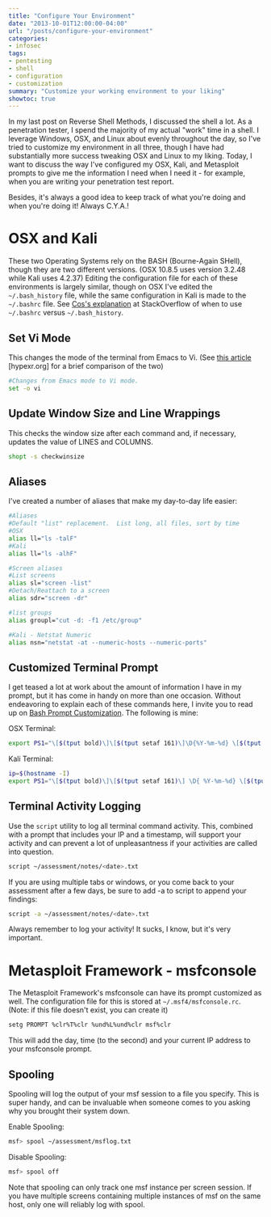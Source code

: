 ```yaml
---
title: "Configure Your Environment"
date: "2013-10-01T12:00:00-04:00"
url: "/posts/configure-your-environment"
categories: 
- infosec
tags:
- pentesting
- shell
- configuration
- customization
summary: "Customize your working environment to your liking"
showtoc: true
---
```


In my last post on Reverse Shell Methods, I discussed the shell a lot.  As a
penetration tester, I spend the majority of my actual "work" time in a shell.  I
leverage Windows, OSX, and Linux about evenly throughout the day, so I've tried
to customize my environment in all three, though I have had substantially more
success tweaking OSX and Linux to my liking.  Today, I want to discuss the way
I've configured my OSX, Kali, and Metasploit  prompts to give me the information
I need when I need it - for example, when you are writing your penetration test
report.

Besides, it's always a good idea to keep track of what you're doing and when
you're doing it!  Always C.Y.A.!

# OSX and Kali

These two Operating Systems rely on the BASH (Bourne-Again SHell), though they
are two different versions.  (OSX 10.8.5 uses version 3.2.48 while Kali uses
4.2.37)  Editing the configuration file for each of these environments is
largely similar, though on OSX I've edited the `~/.bash_history` file, while the
same configuration in Kali is made to the `~/.bashrc` file.  See [Cos's
explanation][StackOverflow] at StackOverflow of when to use `~/.bashrc` versus
`~/.bash_history`.

## Set Vi Mode

This changes the mode of the terminal from Emacs to Vi.  (See [this
article][hypexr] [hypexr.org] for a brief comparison of the two)

```bash
#Changes from Emacs mode to Vi mode.
set -o vi
```

## Update Window Size and Line Wrappings

This checks the window size after each command and, if necessary, updates the
value of LINES and COLUMNS.

```bash
shopt -s checkwinsize
```

## Aliases

I've created a number of aliases that make my day-to-day life easier:

```bash
#Aliases
#Default "list" replacement.  List long, all files, sort by time
#OSX
alias ll="ls -talF"
#Kali
alias ll="ls -alhF"

#Screen aliases
#List screens
alias sl="screen -list"
#Detach/Reattach to a screen
alias sdr="screen -dr"

#list groups
alias groupl="cut -d: -f1 /etc/group"

#Kali - Netstat Numeric
alias nsn="netstat -at --numeric-hosts --numeric-ports"
```

## Customized Terminal Prompt

I get teased a lot at work about the amount of information I have in my prompt,
but it has come in handy on more than one occasion.  Without endeavoring to
explain each of these commands here, I invite you to read up on [Bash Prompt
Customization][GoogleBash].  The following is mine:

OSX Terminal:

```bash
export PS1="\[$(tput bold)\]\[$(tput setaf 161)\]\D{%Y-%m-%d} \[$(tput setaf 126)\] \t \[$(tput setaf 103)\] \! \[$(tput setaf 60)\] \u@\h \[$(tput setaf 250)\]\n \w \$ \[$(tput sgr0)\]"
```

Kali Terminal:

```bash
ip=$(hostname -I)
export PS1="\[$(tput bold)\]\[$(tput setaf 161)\] \D{ %Y-%m-%d} \[$(tput setaf 126)\] \t \[$(tput setaf 103)\] \! \[$(tput setaf 60)\] \u@$ip \[$(tput setaf 250)\]\n \w \$ \[$(tput sgr0)\]"
```

## Terminal Activity Logging

Use the `script` utility to log all terminal command activity.  This, combined
with a prompt that includes your IP and a timestamp, will support your activity
and can prevent a lot of unpleasantness if your activities are called into
question.

```bash
script ~/assessment/notes/<date>.txt
```

If you are using multiple tabs or windows, or you come back to your assessment
after a few days, be sure to add -a to script to append your findings:

```bash
script -a ~/assessment/notes/<date>.txt
```

Always remember to log your activity!  It sucks, I know, but it's very
important.

# Metasploit Framework - msfconsole

The Metasploit Framework's msfconsole can have its prompt customized as well.
The configuration file for this is stored at `~/.msf4/msfconsole.rc`.  (Note: if
this file doesn't exist, you can create it)

```bash
setg PROMPT %clr%T%clr %und%L%und%clr msf%clr
```

This will add the day, time (to the second) and your current IP address to your
msfconsole prompt.

## Spooling

Spooling will log the output of your msf session to a file you specify.  This is
super handy, and can be invaluable when someone comes to you asking why you
brought their system down.

Enable Spooling:

```bash
msf> spool ~/assessment/msflog.txt
```

Disable Spooling:

```bash
msf> spool off
```

Note that spooling can only track one msf instance per screen session.  If you
have multiple screens containing multiple instances of msf on the same host,
only one will reliably log with spool.

[StackOverflow]: http://stackoverflow.com/questions/415403/whats-the-difference-between-bashrc-bash-profile-and-environment
[hypexr]: http://www.hypexr.org/bash_tutorial.php#emacs
[GoogleBash]: https://www.google.com/search?q=bash+prompt+customization&oq=bash+prompt+customization
